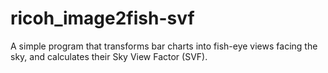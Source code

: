 # ricoh_image2fish-svf
A simple program that transforms bar charts into fish-eye views facing the sky, and calculates their Sky View Factor (SVF). 
